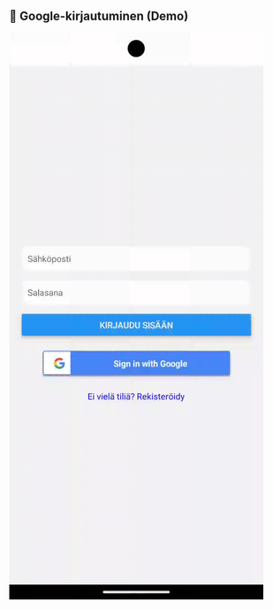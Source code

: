 
## 🔐 Google-kirjautuminen (Demo)

![Google-kirjautumisen demo](./assets/GoogleLogin-demo-ezgif.com-video-to-gif-converter.gif)